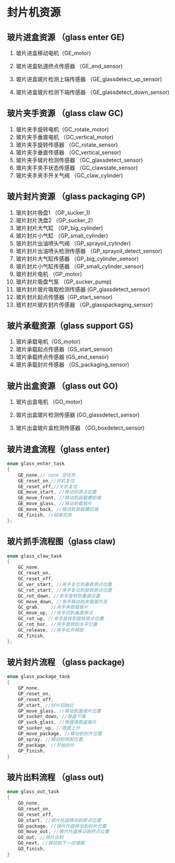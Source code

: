 # 封片机资源

## 玻片进盒资源 （glass enter  GE)

1. 玻片进盒移动电机（GE_motor)

2. 玻片进盒轨道终点传感器 （GE_end_sensor)

3. 玻片进盒玻片检测上端传感器 （GE_glassdetect_up_sensor)

4. 玻片进盒玻片检测下端传感器 （GE_glassdetect_down_sensor)
## 玻片夹手资源 （glass claw GC)
1. 玻片夹手旋转电机（GC_rotate_motor)
2. 玻片夹手垂直电机 （GC_vertical_motor)
3. 玻片夹手旋转传感器 （GC_rotate_sensor)
4. 玻片夹手垂直传感器 （GC_vertical_sensor)
5. 玻片夹手玻片检测传感器 （GC_glassdetect_sensor)
6. 玻片夹手夹手状态传感器 （GC_clawstate_sensor)
7. 玻片夹手夹手开关气阀  （GC_claw_cylinder)

## 玻片封片资源 （glass packaging GP)
1. 玻片封片吸盘1 （GP_sucker_1)
2. 玻片封片洗盘2 （GP_sucker_2)
3. 玻片封片大气缸 （GP_big_cylinder)
4. 玻片封片小气缸 （GP_small_cylinder)
5. 玻片封片出油喷头气阀 （GP_sprayoil_cylinder)
6. 玻片封片出油喷头检测传感器 （GP_sprayoil_detect_sensor)
7. 玻片封片大气缸传感器 （GP_big_cylinder_sensor)
8. 玻片封片小气缸传感器 （GP_small_cylinder_sensor)
9. 玻片封片电机 （GP_motor)
10. 玻片封片吸盘气泵 （GP_sucker_pump)
11. 玻片封片玻片吸取检测传感器 (GP_glassdetect_sensor)
12. 玻片封片起点传感器（GP_start_sensor)
13. 玻片封片玻片封片传感器 （GP_glasspackaging_sensor)

## 玻片承载资源（glass support GS)
1. 玻片承载电机（GS_motor)
2. 玻片承载起点传感器（GS_start_sensor)
3. 玻片承载终点传感器  (GS_end_sensor)
4. 玻片承载封片传感器 （GS_packaging_sensor)

## 玻片出盒资源 （glass out GO)
1. 玻片出盒电机 （GO_motor)

2. 玻片出盒玻片检测传感器 (GO_glassdetect_sensor)

3. 玻片出盒玻片盒检测传感器 （GO_boxdetect_sensor)

## 玻片进盒流程（glass enter)
```cpp
enum glass_enter_task
{
	GE_none,// none 空任务 
	GE_reset_on,//开机复位
	GE_reset_off,//关机复位
	GE_move_start, //移动到原点位置
	GE_move_front, //移动到装载槽前端
	GE_move_glass, //移动到载玻片
	GE_move_back, //移动到装载槽后端
	GE_finish, //结束任务
};
```

## 玻片抓手流程图（glass claw)
```cpp
enum glass_claw_task
{
	GC_none,
	GC_reset_on, 
	GC_reset_off, 
	GC_ver_start, //夹手复位到垂直原点位置
	GC_rot_start, //夹手复位到旋转原点位置
	GC_rot_down, //夹手旋转到垂直位置
	GC_move_down, //夹手移动到夹载玻片处
	GC_grab,	//夹手夹取载玻片
	GC_move_up,	//夹手回到垂直原点
	GC_rot_up, //夹手旋转到旋转原点位置
	GC_rot_hor, //夹手旋转到水平位置
	GC_release, //夹手松开释放
	GC_finish, 
};
```

## 玻片封片流程 （glass package)
```cpp
enum glass_package_task
{
	GP_none,
	GP_reset_on,
	GP_reset_off,
	GP_start, //封片初始化
	GP_move_glass, //移动到盖玻片位置
	GP_sucker_down, //吸盘下降
	GP_suck_glass, //吸盘吸取盖玻片
	GP_sucker_up, //吸盘上升
	GP_move_package, //移动到封片位置
	GP_spray, //移动到喷胶位置
	GP_package, //开始封片
	GP_finish, 
}
```

## 玻片出料流程 （glass out)
```cpp
enum glass_out_task
{
	GO_none,
	GO_reset_on,
	GO_reset_off,
	GO_start, //玻片托盘移动到原点位置
	GO_package, //玻片托盘移动到封片位置
	GO_move_out, //玻片托盘移动到终点位置
	GO_out, //玻片出料
	GO_next, //移动到下一存储器
	GO_finish,
}
```

